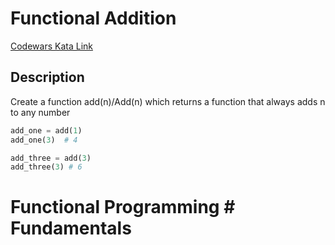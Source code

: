 # Functional Addition

[Codewars Kata Link](https://www.codewars.com/kata/538835ae443aae6e03000547/python)

## Description
Create a function add(n)/Add(n) which returns a function that always adds n to any number

```python
add_one = add(1)
add_one(3)  # 4

add_three = add(3)
add_three(3) # 6
```

# Functional Programming # Fundamentals